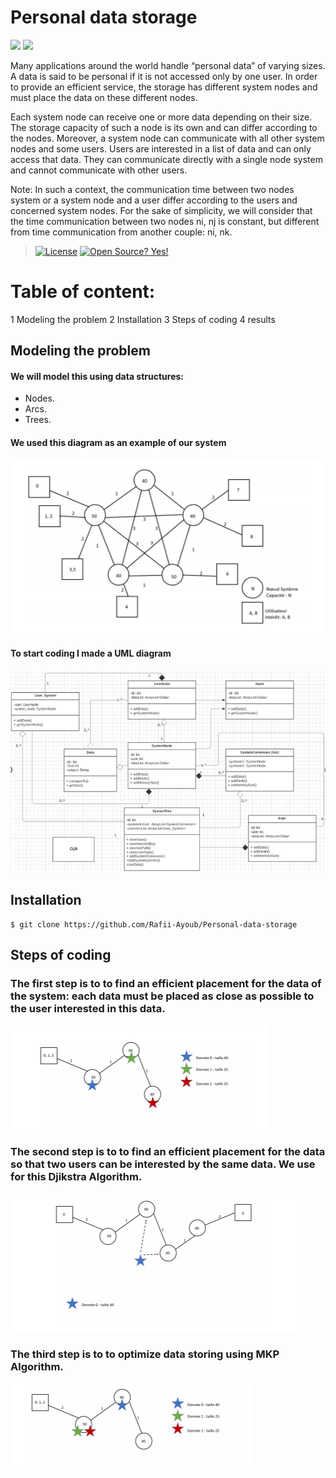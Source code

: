 # Personal data storage

![](https://forthebadge.com/images/badges/made-with-java.svg) ![](https://forthebadge.com/images/badges/built-with-love.svg)


Many applications around the world handle “personal data” of varying sizes. A data is said to be personal if it is not accessed only by one user. In order to provide an efficient service, the storage has different system nodes and must place the data on these different nodes.
    
Each system node can receive one or more data depending on their size. The storage capacity of such a node is its own and can differ according to the nodes. Moreover, a system node can communicate with all other system nodes and some users.
Users are interested in a list of data and can only access that data. They can communicate directly with a single node system and cannot communicate with other users.

Note: In such a context, the communication time between two nodes system or a system node and a user differ according to the users and concerned system nodes. For the sake of simplicity, we will consider that the time communication between two nodes ni, nj is constant, but different from time communication from another couple: ni, nk.

> [![License](https://img.shields.io/badge/License-Apache%202.0-blue.svg)](https://opensource.org/licenses/Apache-2.0)  [![Open Source? Yes!](https://badgen.net/badge/Open%20Source%20%3F/Yes%21/blue?icon=github)](https://github.com/Naereen/badges/)
# Table of content: 
1 Modeling the problem
2 Installation
3 Steps of coding
4 results

## Modeling the problem
#### We will model this using data structures: 
  * Nodes. 
  * Arcs.
  * Trees.

#### We used this diagram as an example of our system
![](images/diagram1.PNG)

#### To start coding I made a UML diagram
![](images/uml1.PNG)

## Installation 


```
$ git clone https://github.com/Rafii-Ayoub/Personal-data-storage

```

## Steps of coding

### The first step is to to find an efficient placement for the data of the system: each data must be placed as close as possible to the user interested in this data.
![](images/figure1.PNG)

### The second step is to to find an efficient placement for the data so that two users can be interested by the same data. We use for this Djikstra Algorithm.
![](images/figure2.PNG)

### The third step is to to optimize data storing using MKP Algorithm.
![](images/figure3.PNG)
